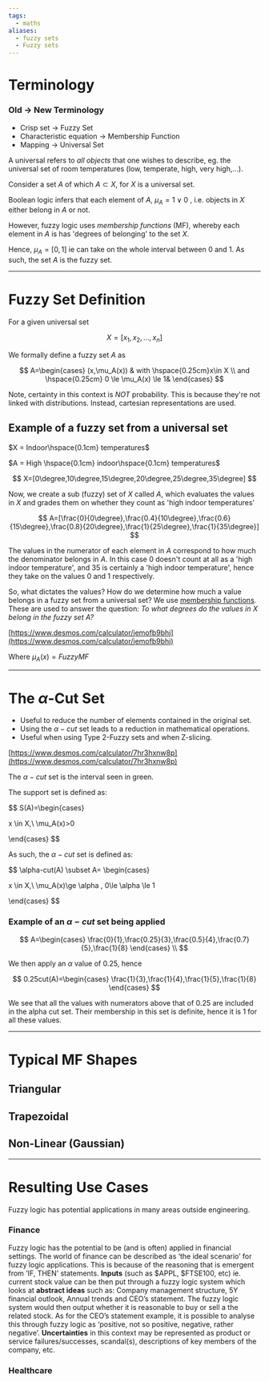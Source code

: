 ```yaml
---
tags:
  - maths
aliases:
  - fuzzy sets
  - Fuzzy sets
---
```

# Terminology

### Old -> New Terminology

- Crisp set -> Fuzzy Set
- Characteristic equation -> Membership Function
- Mapping -> Universal Set


A universal  refers to _all objects_ that one wishes to describe, eg. the universal set of room temperatures (low, temperate, high, very high,...).

Consider a set $A$ of which $A \subset X$, for $X$ is a universal set.

Boolean logic infers that each element of $A$, $\mu_A=1 \vee 0$ , i.e. objects in $X$ either belong in $A$ or not.

However, fuzzy logic uses _membership functions_ (MF), whereby each element in $A$ is has 'degrees of belonging' to the set $X$.

Hence, $\mu_A=[0,1]$ ie can take on the whole interval between 0 and 1. As such, the set $A$ is the fuzzy set.

---

# Fuzzy Set Definition

For a given universal set

$$ X=[x_1,x_2,...,x_n] $$

We formally define a fuzzy set $A$ as

$$ A=\begin{cases} (x,\mu_A(x)) & with \hspace{0.25cm}x\in X \\ and \hspace{0.25cm} 0 \le \mu_A(x) \le 1& \end{cases} $$

Note, certainty in this context is _NOT_ probability. This is because they're not linked with distributions. Instead, cartesian representations are used.

## Example of a fuzzy set from a universal set

$X = Indoor\hspace{0.1cm} temperatures$

$A = High \hspace{0.1cm} indoor\hspace{0.1cm} temperatures$

$$ X=[0\degree,10\degree,15\degree,20\degree,25\degree,35\degree] $$

Now, we create a sub (fuzzy) set of $X$ called $A$, which evaluates the values in $X$ and grades them on whether they count as 'high indoor temperatures'

$$ A=[\frac{0}{0\degree},\frac{0.4}{10\degree},\frac{0.6}{15\degree},\frac{0.8}{20\degree},\frac{1}{25\degree},\frac{1}{35\degree}] $$

The values in the numerator of each element in $A$ correspond to how much the denominator belongs in $A$. In this case 0 doesn't count at all as a 'high indoor temperature', and 35 is certainly a 'high indoor temperature', hence they take on the values 0 and 1 respectively.

So, what dictates the values? How do we determine how much a value belongs in a fuzzy set from a universal set? We use [membership functions](https://www.notion.so/Fuzzy-Sets-75e1b3dcd32f4796a37d8dc6549da023?pvs=21). These are used to answer the question: _To what degrees do the values in $X$ belong in the fuzzy set $A$?_

[https://www.desmos.com/calculator/jemofb9bhj](https://www.desmos.com/calculator/jemofb9bhj)

Where $\mu_A(x)= FuzzyMF$

---

# The $\alpha$-Cut Set

- Useful to reduce the number of elements contained in the original set.
- Using the $\alpha-cut$ set leads to a reduction in mathematical operations.
- Useful when using Type 2-Fuzzy sets and when Z-slicing.

[https://www.desmos.com/calculator/7hr3hxnw8p](https://www.desmos.com/calculator/7hr3hxnw8p)

The $\alpha-cut$ set is the interval seen in green.

The support set is defined as:

$$ S(A)=\begin{cases}

x \in X,\ \mu_A(x)>0

\end{cases} $$

As such, the $\alpha-cut$ set is defined as:

$$ \alpha-cut(A) \subset A= \begin{cases}

x \in X,\ \mu_A(x)\ge \alpha , 0\le \alpha \le 1

\end{cases} $$

### Example of an $\alpha-cut$ set being applied

$$ A=\begin{cases} \frac{0}{1},\frac{0.25}{3},\frac{0.5}{4},\frac{0.7}{5},\frac{1}{8} \end{cases} \\ $$

We then apply an $\alpha$ value of 0.25, hence

$$ 0.25cut(A)=\begin{cases} \frac{1}{3},\frac{1}{4},\frac{1}{5},\frac{1}{8} \end{cases} $$

We see that all the values with numerators above that of 0.25 are included in the alpha cut set. Their membership in this set is definite, hence it is 1 for all these values.

---

# Typical MF Shapes

## Triangular

## Trapezoidal

## Non-Linear (Gaussian)

---

# Resulting Use Cases

Fuzzy logic has potential applications in many areas outside engineering.

### Finance

Fuzzy logic has the potential to be (and is often) applied in financial settings. The world of finance can be described as ‘the ideal scenario’ for fuzzy logic applications. This is because of the reasoning that is emergent from ‘IF, THEN’ statements. **Inputs** (such as $APPL, $FTSE100, etc) ie. current stock value can be then put through a fuzzy logic system which looks at **abstract ideas** such as: Company management structure, 5Y financial outlook, Annual trends and CEO’s statement. The fuzzy logic system would then output whether it is reasonable to buy or sell a the related stock. As for the CEO’s statement example, it is possible to analyse this through fuzzy logic as ‘positive, not so positive, negative, rather negative’. **Uncertainties** in this context may be represented as product or service failures/successes, scandal(s), descriptions of key members of the company, etc.

### Healthcare

